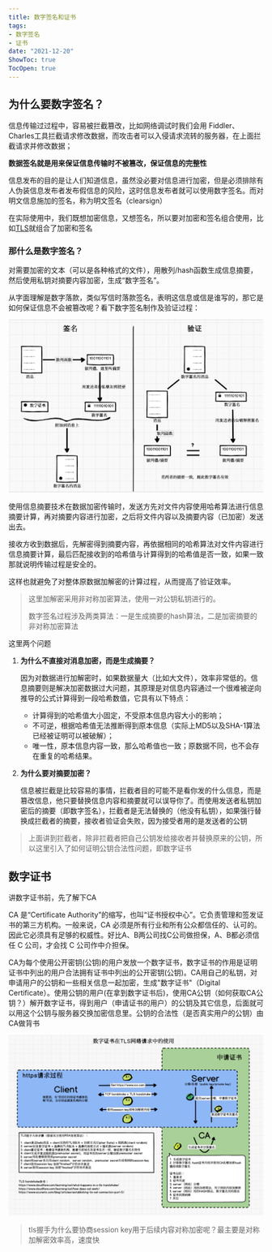 ```yaml
---
title: 数字签名和证书
tags: 
- 数字签名
- 证书
date: "2021-12-20"
ShowToc: true
TocOpen: true
---
```


## 为什么要数字签名？

信息传输过过程中，容易被拦截篡改，比如网络调试时我们会用 Fiddler、Charles工具拦截请求修改数据，而攻击者可以入侵请求流转的服务器，在上面拦截请求并修改数据；

**数据签名就是用来保证信息传输时不被篡改，保证信息的完整性**

信息发布的目的是让人们知道信息，虽然没必要对信息进行加密，但是必须排除有人伪装信息发布者发布假信息的风险，这时信息发布者就可以使用数字签名。而对明文信息施加的签名，称为明文签名（clearsign）

在实际使用中，我们既想加密信息，又想签名，所以要对加密和签名组合使用，比如[TLS](https://zh.wikipedia.org/wiki/TLS)就组合了加密和签名

### 那什么是数字签名？

对需要加密的文本（可以是各种格式的文件），用散列/hash函数生成信息摘要，然后使用私钥对摘要内容加密，生成“数字签名”。

从字面理解是数字落款，类似写信时落款签名，表明这信息或信是谁写的，那它是如何保证信息不会被篡改呢？看下数字签名制作及验证过程：

![image-20200718124209680](images/数字签名.png)

使用信息摘要技术在数据加密传输时，发送方先对文件内容使用哈希算法进行信息摘要计算，再对摘要内容进行加密，之后将文件内容以及摘要内容（已加密）发送出去。

接收方收到数据后，先解密得到摘要内容，再依据相同的哈希算法对文件内容进行信息摘要计算，最后匹配接收到的哈希值与计算得到的哈希值是否一致，如果一致那就说明传输过程是安全的。

这样也就避免了对整体原数据加解密的计算过程，从而提高了验证效率。

>这里加解密采用非对称加密算法，使用一对公钥私钥进行的。
>
>数字签名过程涉及两类算法：一是生成摘要的hash算法，二是加密摘要的非对称加密算法



这里两个问题

1. **为什么不直接对消息加密，而是生成摘要？**

   因为对数据进行加解密时，如果数据量大（比如大文件），效率非常低的。信息摘要则是解决加密数据过大问题，其原理是对信息内容通过一个很难被逆向推导的公式计算得到一段哈希数值，它具有以下特点：

   - 计算得到的哈希值大小固定，不受原本信息内容大小的影响；
   - 不可逆，根据哈希值无法推断得到原本信息（实际上MD5以及SHA-1算法已经被证明可以被破解）；
   - 唯一性，原本信息内容一致，那么哈希值也一致；原数据不同，也不会存在重复的哈希结果。

2. **为什么要对摘要加密？**

   信息被拦截是比较容易的事情，拦截者目的可能不是看你发的什么信息，而是篡改信息，他只要替换信息内容和摘要就可以误导你了。而使用发送者私钥加密后的摘要（即数字签名），拦截者是无法替换的（他没有私钥），如果强行替换成拦截者的摘要，接收者验证会失败，因为接受者用的是发送者的公钥

> 上面讲到拦截者，除非拦截者把自己公钥发给接收者并替换原来的公钥，所以这里引入了如何证明公钥合法性问题，即数字证书

## 数字证书

讲数字证书前，先了解下CA

CA 是“Certificate Authority”的缩写，也叫“证书授权中心”。它负责管理和签发证书的第三方机构。一般来说，CA 必须是所有行业和所有公众都信任的、认可的。因此它必须具有足够的权威性。好比A、B两公司找C公司做担保，A、B都必须信任 C 公司，才会找 C 公司作中介担保。

CA为每个使用公开密钥(公钥)的用户发放一个数字证书，数字证书的作用是证明证书中列出的用户合法拥有证书中列出的公开密钥(公钥)。CA用自己的私钥，对申请用户的公钥和一些相关信息一起加密，生成"数字证书"（Digital Certificate）。使用公钥的用户(在拿到数字证书后)，使用CA公钥（如何获取CA公钥？）解开数字证书，得到用户（申请证书的用户）的公钥及其它信息，后面就可以用这个公钥与服务器交换加密信息里。公钥的合法性（是否真实用户的公钥）由CA做背书

![image-20200718124209680](images/数字证书.png)

> tls握手为什么要协商session key用于后续内容对称加密呢？最主要是对称加解密效率高，速度快